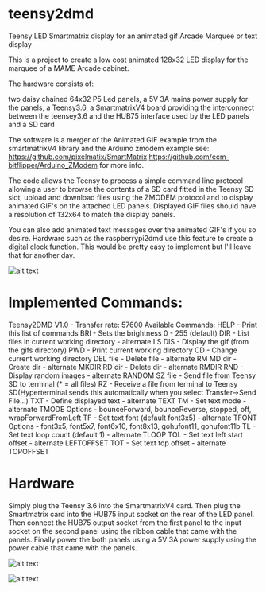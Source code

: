 # teensy2dmd
Teensy LED Smartmatrix display for an animated gif Arcade Marquee or text display


This is a project to create a low cost animated 128x32 LED display for the marquee of a MAME Arcade cabinet.

The hardware consists of:

  two daisy chained 64x32 P5 Led panels,
  a 5V 3A mains power supply for the panels,
  a Teensy3.6,
  a SmartmatrixV4 board providing the interconnect between the teensey3.6 and the HUB75 interface used by the LED panels
  and a SD card

The software is  a merger of the Animated GIF example from the smartmatrixV4 library and the Arduino zmodem example see:
	https://github.com/pixelmatix/SmartMatrix
	https://github.com/ecm-bitflipper/Arduino_ZModem
for more info.


The code allows the Teensy to process a simple command line protocol allowing a user to browse the contents of
a SD card fitted in the Teensy SD slot, upload and download files using the ZMODEM protocol and to display
animated GIF's on the attached LED panels. Displayed GIF files should have a resolution of 132x64 to match the
display panels.

You can also add animated text messages over the animated GIF's if you so desire. Hardware such as the raspberrypi2dmd
use this feature to create a digital clock function. This would be pretty easy to implement but I'll leave that for another
day.


![alt text](https://github.com/gi1mic/teensy2dmd/blob/master/photos/street-fighter.jpg " Example static GIF displayed on the panels")


# Implemented Commands:

Teensy2DMD V1.0 - Transfer rate: 57600
Available Commands:
HELP     - Print this list of commands
BRI      - Sets the brightness 0 - 255 (default)
DIR      - List files in current working directory - alternate LS
DIS <gif>- Display the gif (from the gifs directory)
PWD      - Print current working directory
CD       - Change current working directory
DEL file - Delete file - alternate RM
MD  dir  - Create dir - alternate MKDIR
RD  dir  - Delete dir - alternate RMDIR
RND      - Display random images - alternate RANDOM
SZ  file - Send file from Teensy SD to terminal (* = all files)
RZ       - Receive a file from terminal to Teensy SD(Hyperterminal sends this
           automatically when you select Transfer->Send File...)
TXT      - Define displayed text - alternate TEXT
TM       - Set text mode  - alternate TMODE
           Options - bounceForward, bounceReverse, stopped, off, wrapForwardFromLeft
TF       - Set text font (default font3x5) - alternate TFONT
           Options - font3x5, font5x7, font6x10, font8x13, gohufont11, gohufont11b
TL       - Set text loop count (default 1) - alternate TLOOP
TOL      - Set text left start offset - alternate LEFTOFFSET
TOT      - Set text top offset - alternate TOPOFFSET



# Hardware
Simply plug the Teensy 3.6 into the SmartmatrixV4 card. Then plug the Smartmatrix card into the HUB75 input socket on the rear of the LED panel.
Then connect the HUB75 output socket from the first panel to the input socket on the second panel using the ribbon cable that came with the panels.
Finally power the both panels using a 5V 3A power supply using the power cable that came with the panels. 


![alt text](https://github.com/gi1mic/teensy2dmd/blob/master/photos/Installed%20Hardware.JPG " Teensy 3.6 and SmartMatrixV4 HW install")

![alt text](https://github.com/gi1mic/teensy2dmd/blob/master/photos/Installed%20Hardware.JPG " Power and HUB75 Interconnect")

